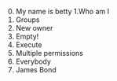 0. My name is betty
1.Who am I
2. Groups
3. New owner
4. Empty!
5. Execute
6. Multiple permissions
7. Everybody
8. James Bond

